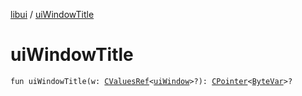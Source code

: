 [libui](index.md) / [uiWindowTitle](./ui-window-title.md)

# uiWindowTitle

`fun uiWindowTitle(w: `[`CValuesRef`](../kotlinx.cinterop/-c-values-ref/index.md)`<`[`uiWindow`](ui-window.md)`>?): `[`CPointer`](../kotlinx.cinterop/-c-pointer/index.md)`<`[`ByteVar`](../kotlinx.cinterop/-byte-var.md)`>?`